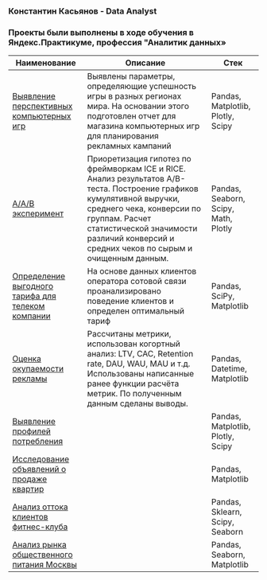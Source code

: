 ### Константин Касьянов - Data Analyst

### Проекты были выполнены в ходе обучения в Яндекс.Практикуме, профессия "Аналитик данных»


Наименование  | Описание | Стек | 
------- | --------  | --------  |
[Выявление перспективных компьютерных игр](https://github.com/KasyanovK/product_analyst/tree/main/Games)   | Выявлены параметры, определяющие успешность игры в разных регионах мира. На основании этого подготовлен отчет для магазина компьютерных игр для планирования рекламных кампаний     |Pandas, Matplotlib, Plotly, Scipy |
[A/A/B эксперимент](https://github.com/KasyanovK/product_analyst/tree/main/Abtest)   | Приоретизация гипотез по фреймворкам ICE и RICE. Анализ результатов A/B-теста. Построение графиков кумулятивной выручки, среднего чека, конверсии по группам. Расчет статистической значимости различий конверсий и средних чеков по сырым и очищенным данным.| Pandas, Seaborn, Scipy, Math, Plotly          |
[Определение выгодного тарифа для телеком компании](https://github.com/KasyanovK/product_analyst/tree/main/Tariff)   | На основе данных клиентов оператора сотовой связи проанализировано поведение клиентов и определен оптимальный тариф  | Pandas, SciPy, Matplotlib          |
[Оценка окупаемости рекламы](https://github.com/KasyanovK/product_analyst/tree/main/Roi_Ltv_Cac)   | Рассчитаны метрики, использован когортный анализ: LTV, CAC, Retention rate, DAU, WAU, MAU и т.д. Использованы написанные ранее функции расчёта метрик. По полученным данным сделаны выводы. | Pandas, Datetime, Matplotlib|
[Выявление профилей потребления](https://github.com/KasyanovK/works/tree/main/E_Commerce)  |  | Pandas, Matplotlib, Plotly, Scipy|
[Исследование объявлений о продаже квартир](https://github.com/KasyanovK/works/tree/main/real_estate)   |  | Pandas, Matplotlib|
[Анализ оттока клиентов фитнес-клуба](https://github.com/KasyanovK/works/tree/main/churn)   |  | Pandas, Sklearn, Scipy, Seaborn|
[Анализ рынка общественного питания Москвы](https://github.com/KasyanovK/works/tree/main/Restraunts)    |  | Pandas, Seaborn, Matplotlib|
